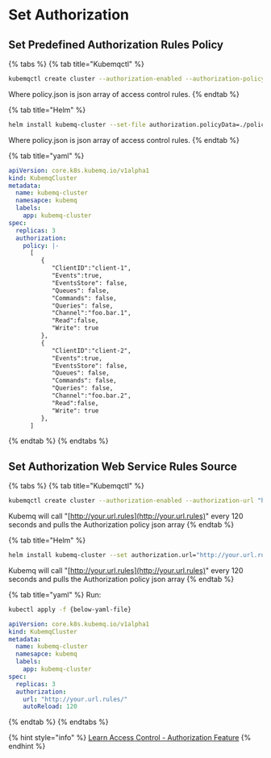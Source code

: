 # Set Authorization

## Set Predefined Authorization Rules Policy

{% tabs %}
{% tab title="Kubemqctl" %}
```bash
kubemqctl create cluster --authorization-enabled --authorization-policy-file ./policy.json
```

Where policy.json is json array of access control rules.
{% endtab %}

{% tab title="Helm" %}
```bash
helm install kubemq-cluster --set-file authorization.policyData=./policy.json kubemq-charts/kubemq
```

Where policy.json is json array of access control rules.
{% endtab %}

{% tab title="yaml" %}
```yaml
apiVersion: core.k8s.kubemq.io/v1alpha1
kind: KubemqCluster
metadata:
  name: kubemq-cluster
  namesapce: kubemq
  labels:
    app: kubemq-cluster
spec:
  replicas: 3
  authorization:
    policy: |-
      [
         {
            "ClientID":"client-1",
            "Events":true,
            "EventsStore": false,
            "Queues": false,
            "Commands": false,
            "Queries": false,
            "Channel":"foo.bar.1",
            "Read":false,
            "Write": true
         },
         {
            "ClientID":"client-2",
            "Events":true,
            "EventsStore": false,
            "Queues": false,
            "Commands": false,
            "Queries": false,
            "Channel":"foo.bar.2",
            "Read":false,
            "Write": true
         },
      ]
```
{% endtab %}
{% endtabs %}

## Set Authorization Web Service Rules Source

{% tabs %}
{% tab title="Kubemqctl" %}
```bash
kubemqctl create cluster --authorization-enabled --authorization-url "http://your.url.rules/" --authorization-auto-reload 120
```

Kubemq will call "[http://your.url.rules](http://your.url.rules)" every 120 seconds and pulls the Authorization policy json array
{% endtab %}

{% tab title="Helm" %}
```bash
helm install kubemq-cluster --set authorization.url="http://your.url.rules/",authorization.autoReload=120 kubemq-charts/kubemq
```

Kubemq will call "[http://your.url.rules](http://your.url.rules)" every 120 seconds and pulls the Authorization policy json array
{% endtab %}

{% tab title="yaml" %}
Run:

```bash
kubectl apply -f {below-yaml-file}
```

```yaml
apiVersion: core.k8s.kubemq.io/v1alpha1
kind: KubemqCluster
metadata:
  name: kubemq-cluster
  namesapce: kubemq
  labels:
    app: kubemq-cluster
spec:
  replicas: 3
  authorization:
    url: "http://your.url.rules/"
    autoReload: 120
```
{% endtab %}
{% endtabs %}

{% hint style="info" %}
[Learn Access Control - Authorization Feature](../../learn/access-control/authorization.md)
{% endhint %}


